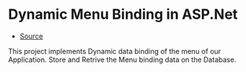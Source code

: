 # Dynamic Menu Binding in ASP.Net

- [Source](https://www.codeproject.com/Tips/548375/Simple-Tree-Structure-Menu-in-MVC-4-with-Razor-Eng)

This project implements Dynamic data binding of the menu of our Application. Store and Retrive the Menu binding data on the Database.